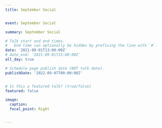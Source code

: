 ```yaml
---
title: September Social


event: September Social

summary: September Social

# Talk start and end times.
#   End time can optionally be hidden by prefixing the line with `#`.
date: '2021-09-01T13:00:00Z'
# date_end: '2021-09-01T15:00:00Z'
all_day: true

# Schedule page publish date (NOT talk date).
publishDate: '2022-09-07T00:00:00Z'


# Is this a featured talk? (true/false)
featured: false

image:
  caption: 
  focal_point: Right


---
```

